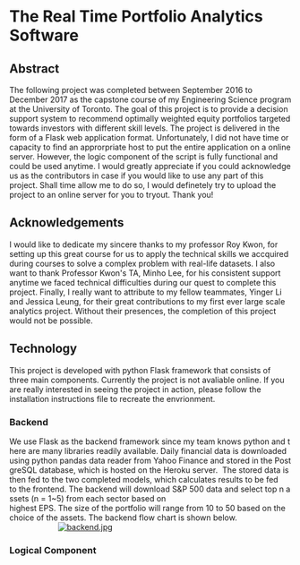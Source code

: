 # The Real Time Portfolio Analytics Software

## Abstract

The following project was completed between September 2016 to December 2017 as the capstone course of my Engineering Science program at the University of Toronto. The goal of this project is to provide	a	decision	support	system to	recommend	optimally	weighted	equity	portfolios	targeted	towards investors with different skill levels. The project is delivered in the form of a Flask web application format. Unfortunately, I did not have time or capacity to find an approrpriate host to put the entire application on a online server. However, the logic component of the script is fully functional and could be used anytime. I would greatly appreciate if you could acknowledge us as the contributors in case if you would like to use any part of this project. Shall time allow me to do so, I would definetely try to upload the project to an online server for you to tryout. Thank you!

## Acknowledgements

I would like to dedicate my sincere thanks to my professor Roy Kwon, for setting up this great course for us to apply the technical skills we accquired during courses to solve a complex problem with real-life datasets. I also want to thank Professor Kwon's TA, Minho Lee, for his consistent support anytime we faced technical difficulties during our quest to complete this project. Finally, I really want to attribute to my fellow teammates, Yinger Li and Jessica Leung, for their great contributions to my first ever large scale analytics project. Without their presences, the completion of this project would not be possible. 

## Technology

This project is developed with python Flask framework that consists of three main components. Currently the project is not avaliable online. If you are really interested in seeing the project in action, please follow the installation instructions file to recreate the envrionment.

### Backend

We use Flask as the backend framework since my team knows python and there are many libraries readily available. Daily financial data is downloaded using python pandas data reader from Yahoo Finance and stored in the PostgreSQL database, which is hosted on the Heroku server.  The stored data is then fed to the two completed models, which calculates results to be fed 
to the frontend. The backend will download S&P 500 data and select top n assets (n = 1~5) from each sector based on 
highest EPS. The size of the portfolio will range from 10 to 50 based on the choice of the assets. The backend flow chart is shown below.
                                              
[![backend.jpg](https://s14.postimg.org/3wxzn1rht/backend.jpg)](https://postimg.org/image/3wxzn1rhp/)

### Logical Component

